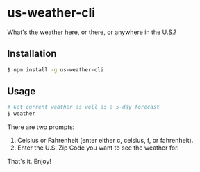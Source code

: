 # us-weather-cli
What's the weather here, or there, or anywhere in the U.S.?

## Installation
```sh
$ npm install -g us-weather-cli
```

## Usage
```sh
# Get current weather as well as a 5-day forecast
$ weather
```
There are two prompts:
1. Celsius or Fahrenheit (enter either c, celsius, f, or fahrenheit).
2. Enter the U.S. Zip Code you want to see the weather for.

That's it. Enjoy!
